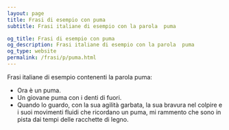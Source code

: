 ```yaml
---
layout: page
title: Frasi di esempio con puma 
subtitle: Frasi italiane di esempio con la parola  puma

og_title: Frasi di esempio con puma 
og_description: Frasi italiane di esempio con la parola  puma
og_type: website
permalink: /frasi/p/puma.html
---
```


Frasi italiane di esempio contenenti la parola puma:


- Ora è un puma.
- Un giovane puma con i denti di fuori.
- Quando lo guardo, con la sua agilità garbata, la sua bravura nel colpire e i suoi movimenti fluidi che ricordano un puma, mi rammento che sono in pista dai tempi delle racchette di legno.

